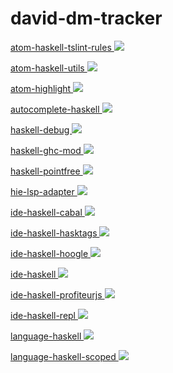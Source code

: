 # david-dm-tracker

[atom-haskell-tslint-rules ![](https://david-dm.org/atom-haskell/atom-haskell-tslint-rules.svg)](https://david-dm.org/atom-haskell/atom-haskell-tslint-rules)

[atom-haskell-utils ![](https://david-dm.org/atom-haskell/atom-haskell-utils.svg)](https://david-dm.org/atom-haskell/atom-haskell-utils)

[atom-highlight ![](https://david-dm.org/atom-haskell/atom-highlight.svg)](https://david-dm.org/atom-haskell/atom-highlight)

[autocomplete-haskell ![](https://david-dm.org/atom-haskell/autocomplete-haskell.svg)](https://david-dm.org/atom-haskell/autocomplete-haskell)

[haskell-debug ![](https://david-dm.org/atom-haskell/haskell-debug.svg)](https://david-dm.org/atom-haskell/haskell-debug)

[haskell-ghc-mod ![](https://david-dm.org/atom-haskell/haskell-ghc-mod.svg)](https://david-dm.org/atom-haskell/haskell-ghc-mod)

[haskell-pointfree ![](https://david-dm.org/atom-haskell/haskell-pointfree.svg)](https://david-dm.org/atom-haskell/haskell-pointfree)

[hie-lsp-adapter ![](https://david-dm.org/atom-haskell/hie-lsp-adapter.svg)](https://david-dm.org/atom-haskell/hie-lsp-adapter)

[ide-haskell-cabal ![](https://david-dm.org/atom-haskell/ide-haskell-cabal.svg)](https://david-dm.org/atom-haskell/ide-haskell-cabal)

[ide-haskell-hasktags ![](https://david-dm.org/atom-haskell/ide-haskell-hasktags.svg)](https://david-dm.org/atom-haskell/ide-haskell-hasktags)

[ide-haskell-hoogle ![](https://david-dm.org/atom-haskell/ide-haskell-hoogle.svg)](https://david-dm.org/atom-haskell/ide-haskell-hoogle)

[ide-haskell ![](https://david-dm.org/atom-haskell/ide-haskell.svg)](https://david-dm.org/atom-haskell/ide-haskell)

[ide-haskell-profiteurjs ![](https://david-dm.org/atom-haskell/ide-haskell-profiteurjs.svg)](https://david-dm.org/atom-haskell/ide-haskell-profiteurjs)

[ide-haskell-repl ![](https://david-dm.org/atom-haskell/ide-haskell-repl.svg)](https://david-dm.org/atom-haskell/ide-haskell-repl)

[language-haskell ![](https://david-dm.org/atom-haskell/language-haskell.svg)](https://david-dm.org/atom-haskell/language-haskell)

[language-haskell-scoped ![](https://david-dm.org/atom-haskell/language-haskell-scoped.svg)](https://david-dm.org/atom-haskell/language-haskell-scoped)

